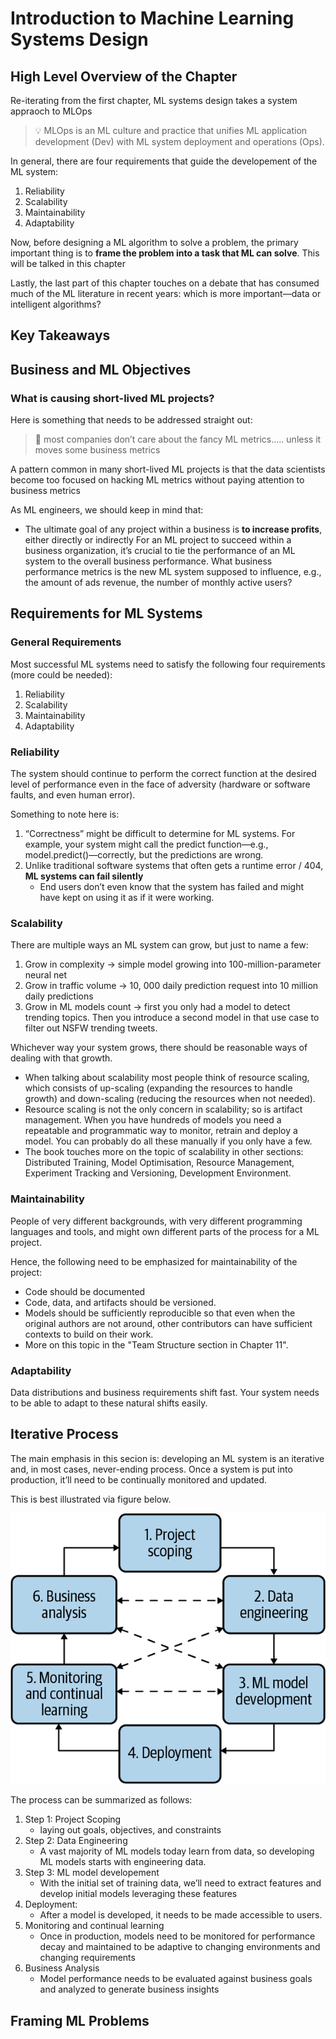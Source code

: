 # Introduction to Machine Learning Systems Design

## High Level Overview of the Chapter

Re-iterating from the first chapter, ML systems design takes a system appraoch to MLOps
>:bulb: MLOps is an ML culture and practice that unifies ML application development (Dev) with ML system deployment and operations (Ops).

In general, there are four requirements that guide the developement of the ML system:
1. Reliability
2. Scalability
3. Maintainability
4. Adaptability


Now, before designing a ML algorithm to solve a problem, the primary important thing is to **frame the problem into a task that ML can solve**. This will be talked in this chapter


Lastly, the last part of this chapter touches on a debate that has consumed much of the ML literature in recent years: which is more important—data or intelligent algorithms?

## Key Takeaways








## Business and ML Objectives

### What is causing short-lived ML projects?
Here is something that needs to be addressed straight out:
>:small_red_triangle_down: most companies don’t care about the fancy ML metrics..... unless it moves some business metrics

A pattern common in many short-lived ML projects is that the data scientists become too focused on hacking ML metrics without paying attention to business metrics

As ML engineers, we should keep in mind that:
- The ultimate goal of any project within a business is **to increase profits**, either directly or indirectly 
For an ML project to succeed within a business organization, it’s crucial to tie the performance of an ML system to the overall business performance. What business performance metrics is the new ML system supposed to influence, e.g., the amount of ads revenue, the number of monthly active users?


## Requirements for ML Systems

### General Requirements

Most successful ML systems need to satisfy the following four requirements (more could be needed):
1. Reliability
2. Scalability
3. Maintainability
4. Adaptability


### Reliability
The system should continue to perform the correct function at the desired level of performance even in the face of adversity (hardware or software faults, and even human error).

Something to note here is:
1. “Correctness” might be difficult to determine for ML systems. For example, your system might call the predict function—e.g., model.predict()—correctly, but the predictions are wrong.
2. Unlike traditional software systems that often gets a runtime error / 404, **ML systems can fail silently**
    - End users don’t even know that the system has failed and might have kept on using it as if it were working.



### Scalability

There are multiple ways an ML system can grow, but just to name a few:
1. Grow in complexity -> simple model growing into 100-million-parameter neural net
2. Grow in traffic volume -> 10, 000 daily prediction request into 10 million daily predictions
3. Grow in ML models count -> first you only had a model to detect trending topics. Then you introduce a second model in that use case to filter out NSFW trending tweets.


Whichever way your system grows, there should be reasonable ways of dealing with that growth.

- When talking about scalability most people think of resource scaling, which consists of up-scaling (expanding the resources to handle growth) and down-scaling (reducing the resources when not needed).
- Resource scaling is not the only concern in scalability; so is artifact management. When you have hundreds of models you need a repeatable and programmatic way to monitor, retrain and deploy a model. You can probably do all these manually if you only have a few.
- The book touches more on the topic of scalability in other sections: Distributed Training, Model Optimisation, Resource Management, Experiment Tracking and Versioning, Development Environment.



### Maintainability

People of very different backgrounds, with very different programming languages and tools, and might own different parts of the process for a ML project. 

Hence, the following need to be emphasized for maintainability of the project:
- Code should be documented
- Code, data, and artifacts should be versioned.
- Models should be sufficiently reproducible so that even when the original authors are not around, other contributors can have sufficient contexts to build on their work. 
- More on this topic in the "Team Structure section in Chapter 11".


### Adaptability
Data distributions and business requirements shift fast. Your system needs to be able to adapt to these natural shifts easily.


## Iterative Process

The main emphasis in this secion is: developing an ML system is an iterative and, in most cases, never-ending process. Once a system is put into production, it’ll need to be continually monitored and updated.

This is best illustrated via figure below. 

![ML_iterative_process](Assets/2-introduction-to-machine-learning-systems-design-assets/ML_iterative_process.png)

The process can be summarized as follows:
1. Step 1: Project Scoping
    - laying out goals, objectives, and constraints
2. Step 2: Data Engineering
    - A vast majority of ML models today learn from data, so developing ML models starts with engineering data.
3. Step 3: ML model developement
    - With the initial set of training data, we’ll need to extract features and develop initial models leveraging these features
4. Deployment:
    - After a model is developed, it needs to be made accessible to users. 
5. Monitoring and continual learning
    - Once in production, models need to be monitored for performance decay and maintained to be adaptive to changing environments and changing requirements
6. Business Analysis
    - Model performance needs to be evaluated against business goals and analyzed to generate business insights


## Framing ML Problems































